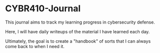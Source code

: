 # CYBR410-Journal

This journal aims to track my learning progress in cybersecurity defense. 

Here, I will have daily writeups of the material I have learned each day.

Ultimately, the goal is to create a "handbook" of sorts that I can always come back to when I need it.
